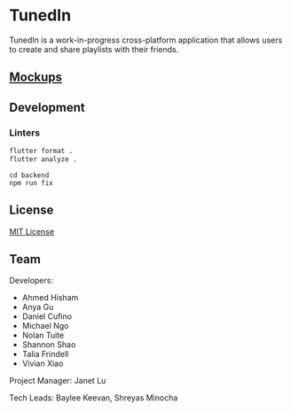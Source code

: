 # TunedIn

TunedIn is a work-in-progress cross-platform application that allows users to create and share playlists with their friends.

## [Mockups](https://www.figma.com/file/yi4gIsM9mwIOeZZtx9OQ6z/Tuned-In)

## Development

### Linters

```sh
flutter format .
flutter analyze .
```

```
cd backend
npm run fix
```

## License

[MIT License](./LICENSE)

## Team

Developers:

- Ahmed Hisham
- Anya Gu
- Daniel Cufino
- Michael Ngo
- Nolan Tuite
- Shannon Shao
- Talia Frindell
- Vivian Xiao

Project Manager: Janet Lu

Tech Leads: Baylee Keevan, Shreyas Minocha
